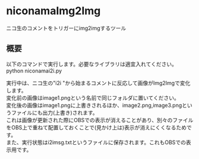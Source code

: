 # niconamaImg2Img
ニコ生のコメントをトリガーにimg2imgするツール

## 概要
以下のコマンドで実行します。必要なライブラリは適宜入れてください。
python niconamai2i.py  
  
  
実行中は、ニコ生の"i2i "から始まるコメントに反応して画像がImg2Imgで変化します。  
変化前の画像はimage1.pngという名前で同じフォルダに置いてください。  
変化後の画像はimage1.pngに上書きされるほか、image2.png,image3.pngというファイルにも出力(上書き)されます。  
これは画像が更新された際にOBSでの表示が消えることがあり、別々のファイルをOBS上で重ねて配置しておくことで(見かけ上は)表示が消えにくくなるためです。  
また、実行状態はi2imsg.txtというファイルに保存されます。これもOBSでの表示用です。  
